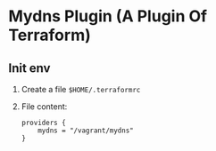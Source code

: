 Mydns Plugin (A Plugin Of Terraform)
========

Init env
--------

1. Create a file `$HOME/.terraformrc`
2. File content:

    ```
    providers {
        mydns = "/vagrant/mydns"
    }
    ```
